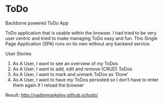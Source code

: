ToDo
====

Backbone powered ToDo App

ToDo application that is usable within the browser.
I had tried to be very user centric and tried to make managing ToDo easy and fun. 
This Single Page Application (SPA) runs on its own without any backend service.

User Stories

1. As A User, I want to see an overview of my ToDos
2. As A User, I want to add, edit and remove (CRUD) ToDos
3. As A User, I want to mark and unmark ToDos as ‘Done’
4. As A User, I want to have my ToDos persisted so I don’t have to enter them again if I reload the browser

Result: http://vadimmarkelov.github.io/todo/
